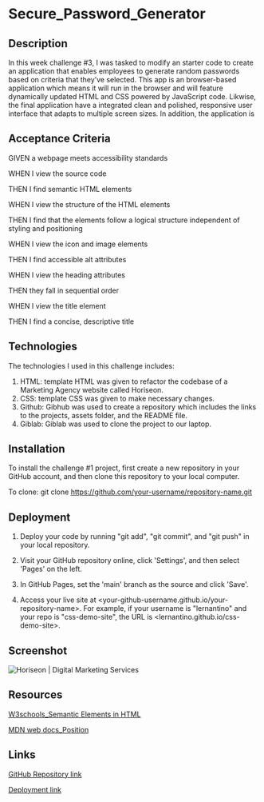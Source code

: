 # Secure_Password_Generator

## Description
In this week challenge #3, I was tasked to modify an starter code to create an application that enables employees to generate random passwords based on criteria that they’ve selected. This app is an browser-based application which means it will run in the browser and will feature dynamically updated HTML and CSS powered by JavaScript code. Likwise, the final application have a integrated clean and polished, responsive user interface that adapts to multiple screen sizes. In addition, the application is 

## Acceptance Criteria
GIVEN a webpage meets accessibility standards

WHEN I view the source code

THEN I find semantic HTML elements

WHEN I view the structure of the HTML elements

THEN I find that the elements follow a logical structure independent of styling and positioning

WHEN I view the icon and image elements

THEN I find accessible alt attributes

WHEN I view the heading attributes

THEN they fall in sequential order

WHEN I view the title element

THEN I find a concise, descriptive title

## Technologies
The technologies I used in this challenge includes:
1. HTML: template HTML was given to refactor the codebase of a Marketing Agency website called Horiseon.
2. CSS: template CSS was given to make necessary changes.
3. Github: Gibhub was used to create a repository which includes the links to the projects, assets folder, and the README file.
4. Giblab: Giblab was used to clone the project to our laptop.

## Installation

To install the challenge #1 project, first create a new repository in your GitHub account, and then clone this repository to your local computer.

To clone: git clone https://github.com/your-username/repository-name.git

## Deployment

1. Deploy your code by running "git add", "git commit", and "git push" in your local repository.

2. Visit your GitHub repository online, click 'Settings', and then select 'Pages' on the left.

3. In GitHub Pages, set the 'main' branch as the source and click 'Save'.

4. Access your live site at <your-github-username.github.io/your-repository-name>. For example, if your username is "lernantino" and your repo is "css-demo-site", the URL is <lernantino.github.io/css-demo-site>.

## Screenshot

   ![Horiseon | Digital Marketing Services](assets/images/Horiseon_screenshot.png)
    

## Resources
[W3schools_Semantic Elements in HTML](https://www.w3schools.com/html/html5_semantic_elements.asp)

[MDN web docs_Position](https://developer.mozilla.org/en-US/docs/Web/CSS/position)

## Links

[GitHub Repository link](https://github.com/MunibaP/Horiseon_challenge_1.git)

[Deployment link](https://munibap.github.io/Horiseon_challenge_1/)

